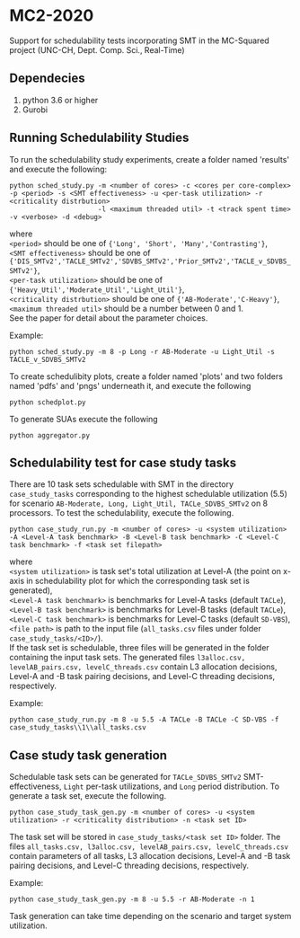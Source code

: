 # MC2-2020
Support for schedulability tests incorporating SMT in the MC-Squared project (UNC-CH, Dept. Comp. Sci., Real-Time)

## Dependecies
1. python 3.6 or higher
2. Gurobi

## Running Schedulability Studies
To run the schedulability study experiments, create a folder named 'results' and execute the following:
``` shell
python sched_study.py -m <number of cores> -c <cores per core-complex> -p <period> -s <SMT effectiveness> -u <per-task utilization> -r <criticality distrbution>
                      -l <maximum threaded util> -t <track spent time> -v <verbose> -d <debug> 
```
where<br />
`<period>` should be one of `{'Long', 'Short', 'Many','Contrasting'}`,<br />
`<SMT effectiveness>` should be one of `{'DIS_SMTv2','TACLE_SMTv2','SDVBS_SMTv2','Prior_SMTv2','TACLE_v_SDVBS_SMTv2'}`,<br />
`<per-task utilization>` should be one of `{'Heavy_Util','Moderate_Util','Light_Util'}`,<br />
`<criticality distrbution>` should be one of `{'AB-Moderate','C-Heavy'}`,<br />
`<maximum threaded util>` should be a number between 0 and 1.<br />
See the paper for detail about the parameter choices.

Example:
``` shell
python sched_study.py -m 8 -p Long -r AB-Moderate -u Light_Util -s TACLE_v_SDVBS_SMTv2
```

To create schedulibity plots, create a folder named 'plots' and two folders named 'pdfs' and 'pngs' underneath it, and execute the following
``` shell
python schedplot.py
```

To generate SUAs execute the following
``` shell
python aggregator.py
```

## Schedulability test for case study tasks
There are 10 task sets schedulable with SMT in the directory `case_study_tasks` corresponding to the highest schedulable utilization (5.5) for scenario  `AB-Moderate, Long, Light_Util, TACLe_SDVBS_SMTv2` on 8 processors. To test the schedulability, execute the following.
``` shell
python case_study_run.py -m <number of cores> -u <system utilization> -A <Level-A task benchmark> -B <Level-B task benchmark> -C <Level-C task benchmark> -f <task set filepath>
```
where <br />
`<system utilization>` is task set's total utilization at Level-A (the point on x-axis in schedulability plot for which the corresponding task set is generated),<br />
`<Level-A task benchmark>` is benchmarks for Level-A tasks (default `TACLe`), <br />
`<Level-B task benchmark>` is benchmarks for Level-B tasks (default `TACLe`), <br />
`<Level-C task benchmark>` is benchmarks for Level-C tasks (default `SD-VBS`), <br />
`<file path>` is path to the input file (`all_tasks.csv` files under folder `case_study_tasks/<ID>/`). <br />
If the task set is schedulable, three files will be generated in the folder containing the input task sets. The generated files `l3alloc.csv, levelAB_pairs.csv, levelC_threads.csv` contain L3 allocation decisions, Level-A and -B task pairing decisions, and Level-C threading decisions, respectively.<br />

Example:
``` shell
python case_study_run.py -m 8 -u 5.5 -A TACLe -B TACLe -C SD-VBS -f case_study_tasks\\1\\all_tasks.csv
```

## Case study task generation
Schedulable task sets can be generated for `TACLe_SDVBS_SMTv2` SMT-effectiveness, `Light` per-task utilizations, and `Long` period distribution. To generate a task set, execute the following.
``` shell
python case_study_task_gen.py -m <number of cores> -u <system utilization> -r <criticality distribution> -n <task set ID>
```
The task set will be stored in `case_study_tasks/<task set ID>` folder. The files `all_tasks.csv, l3alloc.csv, levelAB_pairs.csv, levelC_threads.csv` contain parameters of all tasks, L3 allocation decisions, Level-A and -B task pairing decisions, and Level-C threading decisions, respectively.

Example:
``` shell
python case_study_task_gen.py -m 8 -u 5.5 -r AB-Moderate -n 1
```
Task generation can take time depending on the scenario and target system utilization.
